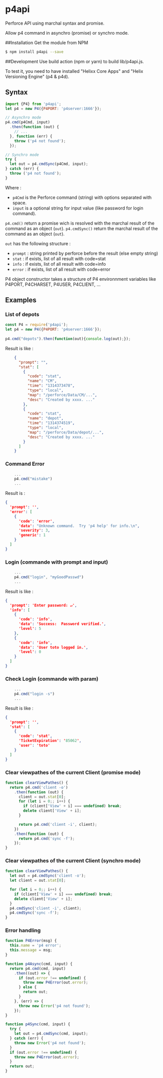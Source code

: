 # p4api
Perforce API using marchal syntax and promise.

Allow p4 command in asynchro (promise) or synchro mode.

##Installation
Get the module from NPM

``` bash
$ npm install p4api --save
```

##Development
Use build action (npm or yarn) to build lib/p4api.js.

To test it, you need to have installed "Helixx Core Apps" and "Helix Versioning Engine" (p4 & p4d). 

## Syntax
``` javascript
import {P4} from 'p4api';
let p4 = new P4({P4PORT: 'p4server:1666'});

// Asynchro mode
p4.cmd(p4Cmd, input)
  .then(function (out) {
    // ...
  }, function (err) {
    throw ('p4 not found');
  });

// Synchro mode
try {
  let out = p4.cmdSync(p4Cmd, input);
} catch (err) {
  throw ('p4 not found');
}
```
Where :

- `p4Cmd` is the Perforce command (string) with options separated with space.
- `input` is a optional string for input value (like password for login command).

`p4.cmd()` return a promise wich is resolved with the marchal result of the command as an object (`out`).
`p4.cmdSync()` return the marchal result of the command as an object (`out`).

`out` has the following structure :

- `prompt` : string printed by perforce before the result (else empty string)
- `stat` : if exists, list of all result with code=stat
- `info` : if exists, list of all result with code=info
- `error` : if exists, list of all result with code=error

P4 object constructor takes a structure of P4 environnment variables like P4PORT, P4CHARSET, P4USER, P4CLIENT, ... 



## Examples
### List of depots
``` javascript
const P4 = require('p4api');
let p4 = new P4({P4PORT: 'p4server:1666'});
    
p4.cmd("depots").then(function(out){console.log(out);});
```

Result is like :
``` json
    {
      "prompt": "",
      "stat": [
        {
          "code": "stat",
          "name": "CM",
          "time": "1314373478",
          "type": "local",
          "map": "/perforce/Data/CM/...",
          "desc": "Created by xxxx. ..."
        },
        {
          "code": "stat",
          "name": "depot",
          "time": "1314374519",
          "type": "local",
          "map": "/perforce/Data/depot/...",
          "desc": "Created by xxxx. ..."
        }
      ]
    }
```

### Command Error
``` javascript
    ...
    p4.cmd("mistake")
    ...
```

Result is :
``` json
{
  'prompt': '',
  'error': [
    {
      'code': 'error',
      'data': "Unknown command.  Try 'p4 help' for info.\n",
      'severity': 3,
      'generic': 1
    }
  ]
}
```

### Login (commande with prompt and input)
``` javascript
    ...
    p4.cmd("login", "myGoodPasswd")
    ...
```
Result is like :
``` json
{
  'prompt': 'Enter password: ↵',
  'info': [
    {
      'code': 'info',
      'data': 'Success:  Password verified.',
      'level': 5
    },
    {
      'code': 'info',
      'data': 'User toto logged in.',
      'level': 0
    }
  ]
}
```

### Check Login (commande with param)
``` javascript
    ...
    p4.cmd("login -s")
    ...
```
Result is like :
``` json
{
  'prompt': '',
  'stat': [
    {
      'code': 'stat',
      'TicketExpiration': '85062',
      'user': 'toto'
    }
  ]
}   
```

### Clear viewpathes of the current Client (promise mode)
``` javascript
function clearViewPathes() {
  return p4.cmd('client -o')
    .then(function (out) {
      client = out.stat[0];
      for (let i = 0;; i++) {
        if (client['View' + i] === undefined) break;
        delete client['View' + i];
      }

      return p4.cmd('client -i', client);
    })
    .then(function (out) {
      return p4.cmd('sync -f');
    });
}
```

### Clear viewpathes of the current Client (synchro mode)
``` javascript
function clearViewPathes() {
  let out = p4.cmdSync('client -o');
  let client = out.stat[0];

  for (let i = 0;; i++) {
    if (client['View' + i] === undefined) break;
    delete client['View' + i];
  }
  p4.cmdSync('client -i', client);
  p4.cmdSync('sync -f');
}
```

### Error handling
``` javascript
function P4Error(msg) {
  this.name = 'p4 error';
  this.message = msg;
}

function p4Async(cmd, input) {
  return p4.cmd(cmd, input)
    .then((out) => {
      if (out.error !== undefined) {
        throw new P4Error(out.error);
      } else {
        return out;
      }
    }, (err) => {
      throw new Error('p4 not found');
    });
}

function p4Sync(cmd, input) {
  try {
    let out = p4.cmdSync(cmd, input);
  } catch (err) {
    throw new Error('p4 not found');
  }
  if (out.error !== undefined) {
    throw new P4Error(out.error);
  }
  return out;
}

```
